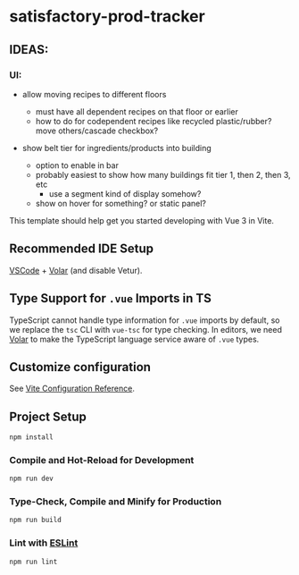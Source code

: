 # satisfactory-prod-tracker

## IDEAS:

### UI:

- allow moving recipes to different floors
  - must have all dependent recipes on that floor or earlier
  - how to do for codependent recipes like recycled plastic/rubber? move others/cascade checkbox?

- show belt tier for ingredients/products into building
  - option to enable in bar
  - probably easiest to show how many buildings fit tier 1, then 2, then 3, etc
    - use a segment kind of display somehow?
  - show on hover for something? or static panel?

This template should help get you started developing with Vue 3 in Vite.

## Recommended IDE Setup

[VSCode](https://code.visualstudio.com/) + [Volar](https://marketplace.visualstudio.com/items?itemName=Vue.volar) (and disable Vetur).

## Type Support for `.vue` Imports in TS

TypeScript cannot handle type information for `.vue` imports by default, so we replace the `tsc` CLI with `vue-tsc` for type checking. In editors, we need [Volar](https://marketplace.visualstudio.com/items?itemName=Vue.volar) to make the TypeScript language service aware of `.vue` types.

## Customize configuration

See [Vite Configuration Reference](https://vite.dev/config/).

## Project Setup

```sh
npm install
```

### Compile and Hot-Reload for Development

```sh
npm run dev
```

### Type-Check, Compile and Minify for Production

```sh
npm run build
```

### Lint with [ESLint](https://eslint.org/)

```sh
npm run lint
```
